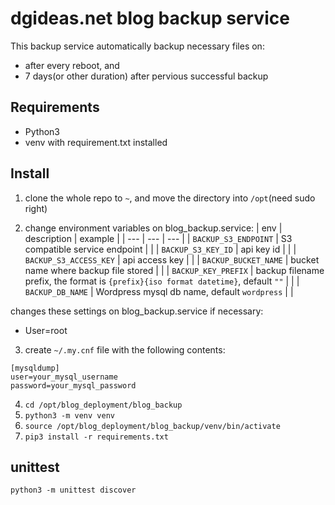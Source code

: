 # dgideas.net blog backup service
This backup service automatically backup necessary files on:
* after every reboot, and
* 7 days(or other duration) after pervious successful backup
## Requirements
* Python3
* venv with requirement.txt installed
## Install
1. clone the whole repo to `~`, and move the directory into `/opt`(need sudo right)

2. change environment variables on blog_backup.service:
| env | description | example |
| --- | --- | --- |
| `BACKUP_S3_ENDPOINT` | S3 compatible service endpoint | |
| `BACKUP_S3_KEY_ID` | api key id | |
| `BACKUP_S3_ACCESS_KEY` | api access key | |
| `BACKUP_BUCKET_NAME` | bucket name where backup file stored | |
| `BACKUP_KEY_PREFIX` | backup filename prefix, the format is `{prefix}{iso format datetime}`, default `""` | |
| `BACKUP_DB_NAME` | Wordpress mysql db name, default `wordpress` | |

changes these settings on blog_backup.service if necessary:
* User=root

3. create `~/.my.cnf` file with the following contents:
```
[mysqldump]
user=your_mysql_username
password=your_mysql_password
```

4. `cd /opt/blog_deployment/blog_backup`
5. `python3 -m venv venv`
6. `source /opt/blog_deployment/blog_backup/venv/bin/activate`
7. `pip3 install -r requirements.txt`

## unittest
`python3 -m unittest discover`